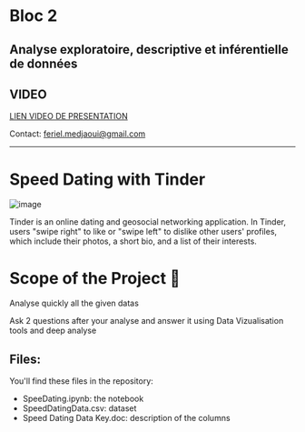 # Bloc 2
## Analyse exploratoire, descriptive et inférentielle de données

## VIDEO
[LIEN VIDEO DE PRESENTATION](https://share.vidyard.com/watch/FPLE4fLLmzRCBBuxaDTLe5?)

Contact:
feriel.medjaoui@gmail.com

----

# Speed Dating with Tinder
![image](https://user-images.githubusercontent.com/115455973/222427428-0d125055-7db4-4230-b13e-7c4141d14f5a.png)

Tinder is an online dating and geosocial networking application. In Tinder, users "swipe right" to like or "swipe left" to dislike other users' profiles, which include their photos, a short bio, and a list of their interests.


# Scope of the Project 🚧

Analyse quickly all the given datas

Ask 2 questions after your analyse and answer it using Data Vizualisation tools and deep analyse

     
## Files:
You'll find these files in the repository:
  - SpeeDating.ipynb: the notebook
  - SpeedDatingData.csv: dataset
  - Speed Dating Data Key.doc: description of the columns
